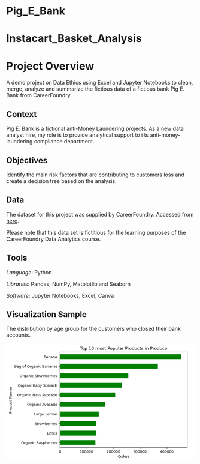 # Pig_E_Bank
# Instacart_Basket_Analysis

# Project Overview

A demo project on Data Ethics using Excel and Jupyter Notebooks to clean, merge, analyze and summarize the fictious data of a fictious bank Pig E. Bank from CareerFoundry.

## Context

Pig E. Bank is a fictional anti-Money Laundering projects. As a new data analyst hire, my role is to provide analytical support to i ts anti-money-laundering compliance department.

## Objectives

Identify the main risk factors that are contributing to customers loss and create a decision tree based on the analysis.

## Data

The dataset for this project was supplied by CareerFoundry. Accessed from [here]( https://images.careerfoundry.com/public/courses/data-immersion/A5/E5.4/5.4-PigEBank-Client-Data%20set.xlsx).

Please note that this data set is fictitious for the learning purposes of the CareerFoundry Data Analytics course.

## Tools

_Language_: Python

_Libraries_: Pandas, NumPy, Matplotlib and Seaborn

_Software_: Jupyter Notebooks, Excel, Canva

## Visualization Sample

The distribution by age group for the customers who closed their bank accounts.

![image]( https://github.com/gsmgla/Instacart_Basket_Analysis/blob/main/04%20Visualizations/popular_products_barchart.png)
